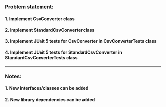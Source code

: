 ### Problem statement:
#### 1. Implement CsvConverter class
#### 2. Implement StandardCsvConverter class
#### 3. Implement JUnit 5 tests for CsvConverter in CsvConverterTests class
#### 4. Implement JUnit 5 tests for StandardCsvConverter in StandardCsvConverterTests class
___
### Notes:
#### 1. New interfaces/classes can be added
#### 2. New library dependencies can be added